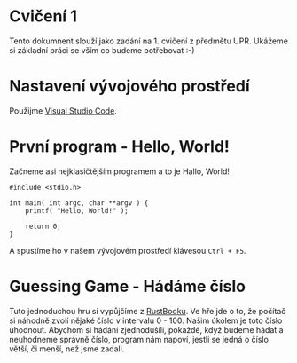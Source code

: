 # Cvičení 1

Tento dokumnent slouží jako zadání na 1. cvičení z předmětu UPR.
Ukážeme si základní práci se vším co budeme potřebovat :-)

# Nastavení vývojového prostředí

Použijme [Visual Studio Code](/faq/vscode.md).

# První program - Hello, World!

Začneme asi nejklasičtějším programem a to je Hallo, World!

```
#include <stdio.h>

int main( int argc, char **argv ) {
    printf( "Hello, World!" );
    
    return 0;
}
```

A spustíme ho v našem vývojovém prostředí klávesou `Ctrl + F5`.


# Guessing Game - Hádáme číslo

Tuto jednoduchou hru si vypůjčíme z [RustBooku](https://doc.rust-lang.org/book/).
Ve hře jde o to, že počítač si náhodně zvolí nějaké číslo v intervalu 0 - 100.
Našim úkolem je toto číslo uhodnout. Abychom si hádání zjednodušili, pokaždé, když
budeme hádat a neuhodneme správně číslo, program nám napoví, jestli se jedná o číslo větší,
či menší, než jsme zadali.
